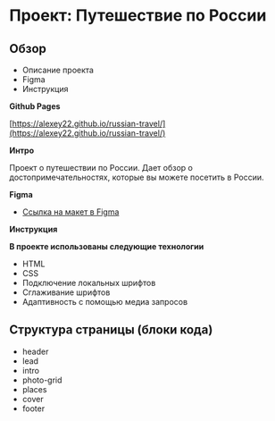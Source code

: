 # Проект: Путешествие по России

## Обзор

- Описание проекта
- Figma
- Инструкция

**Github Pages**

[https://alexey22.github.io/russian-travel/](https://alexey22.github.io/russian-travel/)

**Интро**

Проект о путешествии по России. Дает обзор о достопримечательностях, которые вы можете посетить в России.

**Figma**

- [Ссылка на макет в Figma](https://www.figma.com/file/5S2WSbEFL6awjVWJ0NWL8Q/Sprint-3_-Russia-_-desktop-mobile?node-id=28503%3A0)

**Инструкция**

**В проекте использованы следующие технологии**

- HTML
- CSS
- Подключение локальных шрифтов
- Сглаживание шрифтов
- Адаптивность с помощью медиа запросов

## Структура страницы (блоки кода)

- header
- lead
- intro
- photo-grid
- places
- cover
- footer

